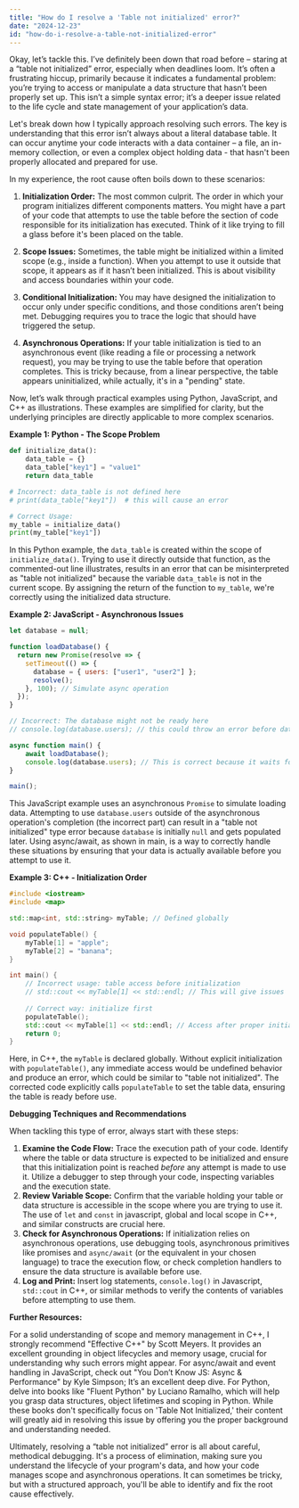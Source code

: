 ```yaml
---
title: "How do I resolve a 'Table not initialized' error?"
date: "2024-12-23"
id: "how-do-i-resolve-a-table-not-initialized-error"
---
```


Okay, let’s tackle this. I’ve definitely been down that road before – staring at a “table not initialized” error, especially when deadlines loom. It’s often a frustrating hiccup, primarily because it indicates a fundamental problem: you’re trying to access or manipulate a data structure that hasn’t been properly set up. This isn’t a simple syntax error; it’s a deeper issue related to the life cycle and state management of your application’s data.

Let's break down how I typically approach resolving such errors. The key is understanding that this error isn’t always about a literal database table. It can occur anytime your code interacts with a data container – a file, an in-memory collection, or even a complex object holding data - that hasn't been properly allocated and prepared for use.

In my experience, the root cause often boils down to these scenarios:

1.  **Initialization Order:** The most common culprit. The order in which your program initializes different components matters. You might have a part of your code that attempts to use the table before the section of code responsible for its initialization has executed. Think of it like trying to fill a glass before it's been placed on the table.

2.  **Scope Issues:** Sometimes, the table might be initialized within a limited scope (e.g., inside a function). When you attempt to use it outside that scope, it appears as if it hasn’t been initialized. This is about visibility and access boundaries within your code.

3.  **Conditional Initialization:** You may have designed the initialization to occur only under specific conditions, and those conditions aren’t being met. Debugging requires you to trace the logic that should have triggered the setup.

4. **Asynchronous Operations:** If your table initialization is tied to an asynchronous event (like reading a file or processing a network request), you may be trying to use the table before that operation completes. This is tricky because, from a linear perspective, the table appears uninitialized, while actually, it's in a "pending" state.

Now, let’s walk through practical examples using Python, JavaScript, and C++ as illustrations. These examples are simplified for clarity, but the underlying principles are directly applicable to more complex scenarios.

**Example 1: Python - The Scope Problem**

```python
def initialize_data():
    data_table = {}
    data_table["key1"] = "value1"
    return data_table

# Incorrect: data_table is not defined here
# print(data_table["key1"])  # this will cause an error

# Correct Usage:
my_table = initialize_data()
print(my_table["key1"])

```
In this Python example, the `data_table` is created within the scope of `initialize_data()`. Trying to use it directly outside that function, as the commented-out line illustrates, results in an error that can be misinterpreted as "table not initialized" because the variable `data_table` is not in the current scope. By assigning the return of the function to `my_table`, we're correctly using the initialized data structure.

**Example 2: JavaScript - Asynchronous Issues**

```javascript
let database = null;

function loadDatabase() {
  return new Promise(resolve => {
    setTimeout(() => {
      database = { users: ["user1", "user2"] };
      resolve();
    }, 100); // Simulate async operation
  });
}

// Incorrect: The database might not be ready here
// console.log(database.users); // this could throw an error before database is ready

async function main() {
    await loadDatabase();
    console.log(database.users); // This is correct because it waits for the async load.
}

main();
```

This JavaScript example uses an asynchronous `Promise` to simulate loading data. Attempting to use `database.users` outside of the asynchronous operation's completion (the incorrect part) can result in a "table not initialized" type error because `database` is initially `null` and gets populated later. Using async/await, as shown in main, is a way to correctly handle these situations by ensuring that your data is actually available before you attempt to use it.

**Example 3: C++ - Initialization Order**

```cpp
#include <iostream>
#include <map>

std::map<int, std::string> myTable; // Defined globally

void populateTable() {
    myTable[1] = "apple";
    myTable[2] = "banana";
}

int main() {
    // Incorrect usage: table access before initialization
    // std::cout << myTable[1] << std::endl; // This will give issues
    
    // Correct way: initialize first
    populateTable();
    std::cout << myTable[1] << std::endl; // Access after proper initialization
    return 0;
}
```

Here, in C++, the `myTable` is declared globally. Without explicit initialization with `populateTable()`, any immediate access would be undefined behavior and produce an error, which could be similar to "table not initialized". The corrected code explicitly calls `populateTable` to set the table data, ensuring the table is ready before use.

**Debugging Techniques and Recommendations**

When tackling this type of error, always start with these steps:

1.  **Examine the Code Flow:** Trace the execution path of your code. Identify where the table or data structure is expected to be initialized and ensure that this initialization point is reached *before* any attempt is made to use it. Utilize a debugger to step through your code, inspecting variables and the execution state.
2.  **Review Variable Scope:** Confirm that the variable holding your table or data structure is accessible in the scope where you are trying to use it. The use of `let` and `const` in javascript, global and local scope in C++, and similar constructs are crucial here.
3.  **Check for Asynchronous Operations:** If initialization relies on asynchronous operations, use debugging tools, asynchronous primitives like promises and `async/await` (or the equivalent in your chosen language) to trace the execution flow, or check completion handlers to ensure the data structure is available before use.
4. **Log and Print:** Insert log statements, `console.log()` in Javascript, `std::cout` in C++, or similar methods to verify the contents of variables before attempting to use them.

**Further Resources:**

For a solid understanding of scope and memory management in C++, I strongly recommend "Effective C++" by Scott Meyers. It provides an excellent grounding in object lifecycles and memory usage, crucial for understanding why such errors might appear. For async/await and event handling in JavaScript, check out "You Don’t Know JS: Async & Performance" by Kyle Simpson; It’s an excellent deep dive. For Python, delve into books like "Fluent Python" by Luciano Ramalho, which will help you grasp data structures, object lifetimes and scoping in Python. While these books don't specifically focus on 'Table Not Initialized,' their content will greatly aid in resolving this issue by offering you the proper background and understanding needed.

Ultimately, resolving a “table not initialized” error is all about careful, methodical debugging. It's a process of elimination, making sure you understand the lifecycle of your program's data, and how your code manages scope and asynchronous operations. It can sometimes be tricky, but with a structured approach, you'll be able to identify and fix the root cause effectively.
